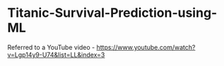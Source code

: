 # Titanic-Survival-Prediction-using-ML
Referred to a YouTube video - https://www.youtube.com/watch?v=Lgp14y9-U74&list=LL&index=3

